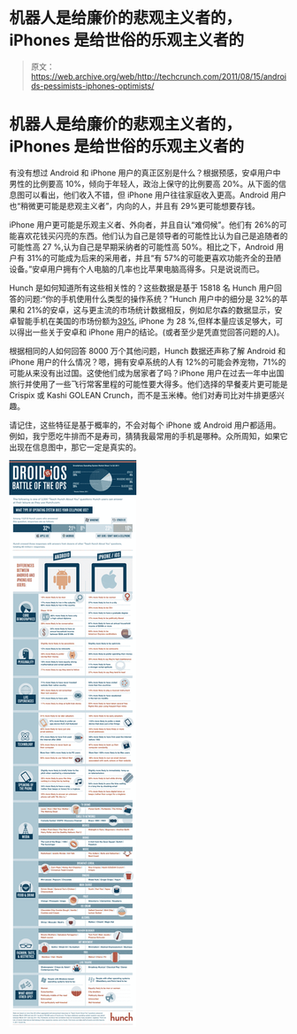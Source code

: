 # 机器人是给廉价的悲观主义者的，iPhones 是给世俗的乐观主义者的

> 原文：<https://web.archive.org/web/http://techcrunch.com/2011/08/15/androids-pessimists-iphones-optimists/>

# 机器人是给廉价的悲观主义者的，iPhones 是给世俗的乐观主义者的

有没有想过 Android 和 iPhone 用户的真正区别是什么？根据预感，安卓用户中男性的比例要高 10%，倾向于年轻人，政治上保守的比例要高 20%。从下面的信息图可以看出，他们收入不错，但 iPhone 用户往往家庭收入更高。Android 用户也“稍微更可能是悲观主义者”，内向的人，并且有 29%更可能想要存钱。

iPhone 用户更可能是乐观主义者、外向者，并且自认“难伺候”。他们有 26%的可能喜欢花钱买闪亮的东西。他们认为自己是领导者的可能性比认为自己是追随者的可能性高 27 %,认为自己是早期采纳者的可能性高 50%。相比之下，Android 用户有 31%的可能成为后来的采用者，并且“有 57%的可能更喜欢功能齐全的丑陋设备。”安卓用户拥有个人电脑的几率也比苹果电脑高得多。只是说说而已。

Hunch 是如何知道所有这些相关性的？这些数据是基于 15818 名 Hunch 用户回答的问题:“你的手机使用什么类型的操作系统？”Hunch 用户中的细分是 32%的苹果和 21%的安卓，这与更主流的市场统计数据相反，例如尼尔森的数据显示，安卓智能手机在美国的市场份额为[39%](https://web.archive.org/web/20230204234003/http://www.engadget.com/2011/07/28/nielsen-android-leads-us-smartphone-market-with-39-percent-shar/), iPhone 为 28 %,但样本量应该足够大，可以得出一些关于安卓和 iPhone 用户的结论。(或者至少是凭直觉回答问题的人)。

根据相同的人如何回答 8000 万个其他问题，Hunch 数据还声称了解 Android 和 iPhone 用户的什么情况？嗯，拥有安卓系统的人有 12%的可能会养宠物，71%的可能从来没有出过国。这使他们成为居家者了吗？iPhone 用户在过去一年中出国旅行并使用了一些飞行常客里程的可能性要大得多。他们选择的早餐麦片更可能是 Crispix 或 Kashi GOLEAN Crunch，而不是玉米棒。他们对寿司比对牛排更感兴趣。

请记住，这些特征是基于概率的，不会对每个 iPhone 或 Android 用户都适用。例如，我宁愿吃牛排而不是寿司，猜猜我最常用的手机是哪种。众所周知，如果它出现在信息图中，那它一定是真实的。

![](img/29205ea44bfbc50e203dade8172e3ce6.png)